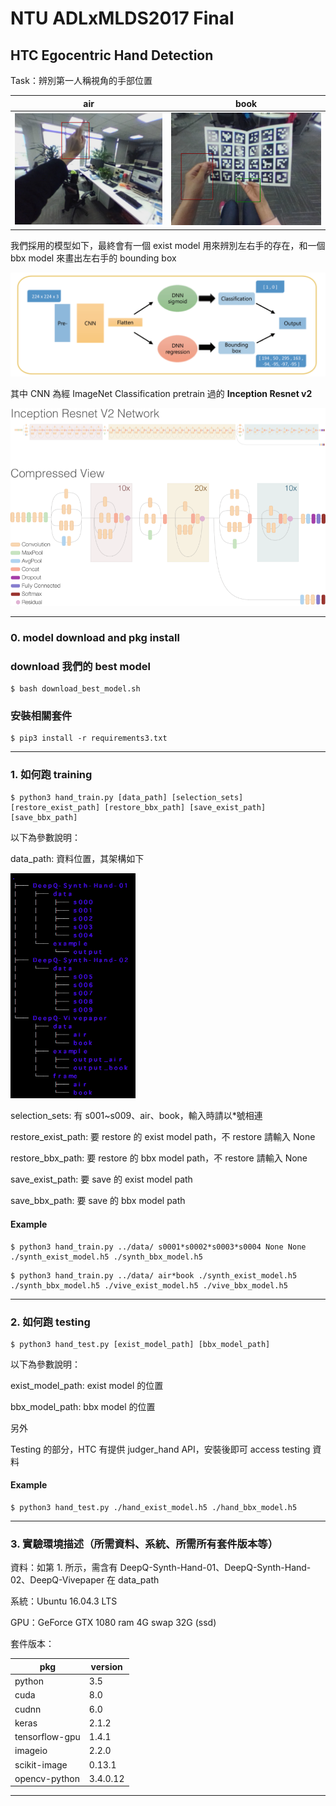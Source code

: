 # NTU ADLxMLDS2017 Final
## HTC Egocentric Hand Detection

Task：辨別第一人稱視角的手部位置

air | book
---- | ---
<img src="https://github.com/ExtraOOmegaPPanDDa/ADLxMLDS2017_Final/blob/master/asset/1_bbox.png" width="300"> | <img src="https://github.com/ExtraOOmegaPPanDDa/ADLxMLDS2017_Final/blob/master/asset/3_bbox.png" width="300">

我們採用的模型如下，最終會有一個 exist model 用來辨別左右手的存在，和一個 bbx model 來畫出左右手的 bounding box

<img src="https://github.com/ExtraOOmegaPPanDDa/ADLxMLDS2017_Final/blob/master/asset/method.png" width="600">


其中 CNN 為經 ImageNet Classification pretrain 過的 **Inception Resnet v2**

<img src="https://github.com/ExtraOOmegaPPanDDa/ADLxMLDS2017_Final/blob/master/asset/Inception_Resnet_v2.png" width="600">


---
### 0. model download and pkg install

### download 我們的 best model

```
$ bash download_best_model.sh
```


### 安裝相關套件

```
$ pip3 install -r requirements3.txt
```


---
### 1. 如何跑 training

```
$ python3 hand_train.py [data_path] [selection_sets] [restore_exist_path] [restore_bbx_path] [save_exist_path] [save_bbx_path]
```


以下為參數說明：

data_path: 資料位置，其架構如下

<img src="https://github.com/ExtraOOmegaPPanDDa/ADLxMLDS2017_Final/blob/master/asset/data_tree.png" width="200">

selection_sets: 有 s001~s009、air、book，輸入時請以\*號相連

restore_exist_path: 要 restore 的 exist model path，不 restore 請輸入 None

restore_bbx_path: 要 restore 的 bbx model path，不 restore 請輸入 None

save_exist_path: 要 save 的 exist model path

save_bbx_path: 要 save 的 bbx model path

#### Example

```
$ python3 hand_train.py ../data/ s0001*s0002*s0003*s0004 None None ./synth_exist_model.h5 ./synth_bbx_model.h5
```


```
$ python3 hand_train.py ../data/ air*book ./synth_exist_model.h5 ./synth_bbx_model.h5 ./vive_exist_model.h5 ./vive_bbx_model.h5
```

---
### 2. 如何跑 testing

```
$ python3 hand_test.py [exist_model_path] [bbx_model_path]
```

以下為參數說明：

exist_model_path: exist model 的位置

bbx_model_path: bbx model 的位置


另外

Testing 的部分，HTC 有提供 judger_hand API，安裝後即可 access testing 資料 


#### Example

```
$ python3 hand_test.py ./hand_exist_model.h5 ./hand_bbx_model.h5
```

---
### 3. 實驗環境描述（所需資料、系統、所需所有套件版本等）

資料：如第 1. 所示，需含有 DeepQ-Synth-Hand-01、DeepQ-Synth-Hand-02、DeepQ-Vivepaper 在 data_path

系統：Ubuntu 16.04.3 LTS

GPU：GeForce GTX 1080 ram 4G swap 32G (ssd)


套件版本：

pkg | version
---- | ---
python | 3.5
cuda | 8.0
cudnn | 6.0
keras | 2.1.2
tensorflow-gpu | 1.4.1
imageio | 2.2.0
scikit-image | 0.13.1
opencv-python | 3.4.0.12


---




